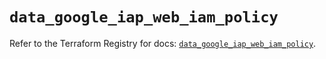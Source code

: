 # `data_google_iap_web_iam_policy`

Refer to the Terraform Registry for docs: [`data_google_iap_web_iam_policy`](https://registry.terraform.io/providers/hashicorp/google/5.15.0/docs/data-sources/iap_web_iam_policy).
